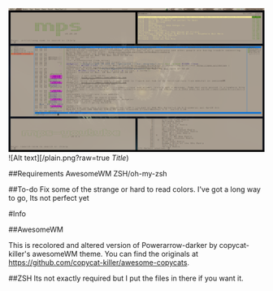 ![Alt text](/chat.png?raw=true "Title")
![Alt text][/plain.png?raw=true *Title*)

##Requirements
AwesomeWM
ZSH/oh-my-zsh

##To-do
Fix some of the strange or hard to read colors. I've got a long way to go, Its not perfect yet


#Info

##AwesomeWM

This is recolored and altered version of Powerarrow-darker by copycat-killer's awesomeWM theme. You can find the originals at https://github.com/copycat-killer/awesome-copycats.

##ZSH
Its not exactly required but I put the files in there if you want it. 

